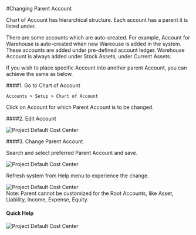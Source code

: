 #Changing Parent Account

Chart of Account has hierarchical structure. Each account has a parent it is listed under. 

There are some accounts which are auto-created. For example, Account for Warehouse is auto-created when new Wareouse is added in the system. These accounts are added under pre-defined account ledger. Warehouse Account is always added under Stock Assets, under Current Assets.

If you wish to place specific Account into another parent Account, you can achieve the same as below.

####1. Go to Chart of Account

`Accounts > Setup > Chart of Account`

Click on Account for which Parent Account is to be changed.

####2. Edit Account

<img alt="Project Default Cost Center" class="screenshot" src="/assets/erpnext_docs/assets/img/articles/change-parent-1.png"> 

####3. Change Parent Account

Search and select preferred Parent Account and save.

<img alt="Project Default Cost Center" class="screenshot" src="/assets/erpnext_docs/assets/img/articles/change-parent-2.png">

Refresh system from Help menu to experience the change.

<img alt="Project Default Cost Center" class="screenshot" src="/assets/erpnext_docs/assets/img/articles/change-parent-3.png">

<div class="well"> Note: Parent cannot be customized for the Root Accounts, like Asset, Liability, Income, Expense, Equity.</div>

#### Quick Help

<img alt="Project Default Cost Center" class="screenshot" src="/assets/erpnext_docs/assets/img/articles/change-parent-account-1.gif">

<!-- markdown -->